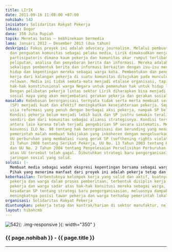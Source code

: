 ```yaml
---
title: LIrIK
date: 2011-09-16 11:08:00 +07:00
nohibah: 542
inisiator: Solidaritas Rakyat Pekerja
lokasi: Bogor
dana: 350 Juta Rupiah
topik: Meretas batas – kebhinekaan bermedia
lama: Januari 2012 – Desember 2013 (dua tahun)
deskripsi: Fokus proyek ini adalah advocacy journalism. Melalui pembuatan media website
  dan penguatan komunitas sebagai pelaku media, Lirik dimaksudkan menjadi media online
  partisipatoris dimana kaum pekerja dan komunitas akar rumput terlibat dalam pengumpulan,
  peliputan, analisa dan penyebaran berita dan informasi. Mereka adalah sumber berita
  sekaligus pembentuk berita dan informasi berkaitan dengan isu-isu menyangkut hajat
  hidup dan kepentingan mereka sebagai warga kota. Pembentukan dan penguatan kelompok
  kerja dari kalangan pekerja di suatu komunitas ditujukan pada munculnya koresponden
  relawan. Media ini tidak semata-mata menjadi etalase organisasi, tapi mau mengadvokasikan
  hak-hak konstitusional warga Negara untuk pemenuhan hak untuk hidup layak dan sejahtera.
  Dengan pelibatan pekerja lintas sektor Lirik diharapkan bisa menjadi jaringan gerakan
  sosial maya yang akan menjembatani gerakan pekerja dan gerakan sosial.
masalah: Kebebasan berorganisasi ternyata tidak serta merta membuat serikat pekerja
  (SP) menjadi kuat dan efektif meningkatkan kesejahteraan pekerja. Sepanjang 13 tahun
  usia reformasi yang penuh dengan berbagai aksi pekerja, nampak SP belum efektif.
  Kondisi pekerja belum menjadi lebih baik dan SP justru semakin teralinasi dari anggotanya
  sendiri dan dari komunitas sebagai aliansi strategisnya. Kondisi tersebut disebabkan
  antara lain karena telah terjadi pengebirian SP secara sistematis. Menyusul diratifikasinya
  konvensi ILO No. 98 tentang hak berorganisasi dan berunding yang menandai awal reformasi,
  pemerintah malah membuat kebijakan yang inkoheren dengan mengeluarkan paket reformasi
  UU perburuhan yang membatasi ruang gerak SP (softhening rights violations); UU No.
  21 Tahun 2000 tentang Serikat Pekerja, UU No. 13 Tahun 2003 tentang Ketenagakerjaan
  dan UU No. 2 Tahun 2004 tentang Penyelesaian Perselisihan Perburuhan. Judicial review
  atas UU tersebut telah gagal. Dibutuhkan strategi baru pengorganisasian SP dan membangun
  jaringan sosial yang solid.
solusi: |-
  Membuat media sebagai wadah ekspresi kepentingan bersama sebagai warga. Membentuk kelompok-kelompok kerja dengan pendekatan komunitas di sekitar wilayah industri dan wilayah pesisir. Belajar bersama tentang jurnalistik, hak-hak warga yang dijamin konstitusi, struktur sosial kemudian mendorong mereka menjadi koresponden relawan. Proses belajar sambil bekerja dilakukan terus menerus melalui diskusi-diskusi kelompok rutin dan sekaligus menjadi pelaku media. Mendorong aksi untuk melakukan advokasi bersama tentang isu-isu yang dianggap penting dan mendesak. Lirik berupaya menawarkan platform bersama dimana pekerja dan komunitas berdiri di atasnya. Pokja akan memainkan peran penting menjadi focal point masing-masing wilayah untuk memberikan kepemimpinan kepada komunitasnya, menularkan ide dan memobilisasi warga.
  Pihak yang menerima manfaat dari proyek ini adalah pekerja tetap dan kontrak/harian di sektor manufaktur, nelayan, masyarakat kecil, dan DPC-DPC (Pimpinan Cabang) Serikat Pekerja, serta koperasi-koperasi pekerja.
keberhasilan: Terbentuknya kelompok kerja yang solid dan aktif, kuatnya partisipasi
  pekerja dan warga dalam proses pemberitaan, terbentuk disiplin kerja jurnalistik,
  pekerja dan warga sadar atas hak-hak konsitusi mereka sebagai warga, terbangunnya
  kesadaran SP tentang strategi baru pengorganisasian, meluasnya dampak media, dan
  meningkatnya posisi tawar pekerja dan warga terhadap pemerintah lokal.
organisasi: Solidaritas Rakyat Pekerja
diuntungkan: pekerja tetap dan kontrak/harian di sektor manufaktur, nelayan, masyarakat kecil, dan DPC-DPC (Pimpinan Cabang) Serikat Pekerja, serta koperasi-koperasi Pekerja.
layout: hibahcmb
---
```


![542](/static/img/hibahcmb/542.png){: .img-responsive }{: width="350" }

### {{ page.nohibah }} - {{ page.title }}

---
